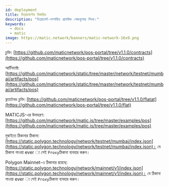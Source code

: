 ```yaml
---
id: deployment
title: ডিপ্লয়মেন্টের বিস্তারিত
description: "ডিপ্লয়মেন্ট-সম্পর্কিত প্রাসঙ্গিক পেজগুলোর লিংক।"
keywords:
  - docs
  - matic
image: https://matic.network/banners/matic-network-16x9.png
---
```


চুক্তি: [https://github.com/maticnetwork/pos-portal/tree/v1.1.0/contracts](https://github.com/maticnetwork/pos-portal/tree/v1.1.0/contracts)

আর্টিফ্যাক্ট: [https://github.com/maticnetwork/static/tree/master/network/testnet/mumbai/artifacts/pos](https://github.com/maticnetwork/static/tree/master/network/testnet/mumbai/artifacts/pos)

ফ্ল্যাটেনড চুক্তি: [https://github.com/maticnetwork/pos-portal/tree/v1.1.0/flatat](https://github.com/maticnetwork/pos-portal/tree/v1.1.0/flat)

MATICJS-এর উদাহরণ: [https://github.com/maticnetwork/matic.js/tree/master/examples/pos](https://github.com/maticnetwork/matic.js/tree/master/examples/pos)

মুম্বাইতে ঠিকানার ঠিকানা: [https://static.polygon.technology/network/testnet/mumbai/index.json](https://static.polygon.technology/network/testnet/mumbai/index.json)। যে ঠিকানা পাওয়া ever া সেই `Proxy`ঠিকানা ব্যবহার করুন।

Polygon Mainnet-এ ঠিকানার রয়েছে: [https://static.polygon.technology/network/mainnet/v1/index.json](https://static.polygon.technology/network/mainnet/v1/index.json)। যে ঠিকানা পাওয়া ever া সেই `Proxy`ঠিকানা ব্যবহার করুন।
